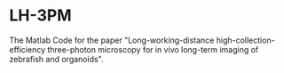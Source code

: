 # LH-3PM
The Matlab Code for the paper "Long-working-distance high-collection-efficiency three-photon microscopy for in vivo long-term imaging of zebrafish and organoids".

